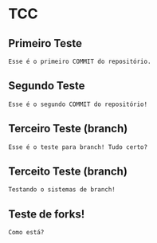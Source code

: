 # TCC

## Primeiro Teste

    Esse é o primeiro COMMIT do repositório.

## Segundo Teste

    Esse é o segundo COMMIT do repositório!

## Terceiro Teste (branch)

    Esse é o teste para branch! Tudo certo?
## Terceito Teste (branch)

    Testando o sistemas de branch!  

## Teste de forks!

    Como está?
